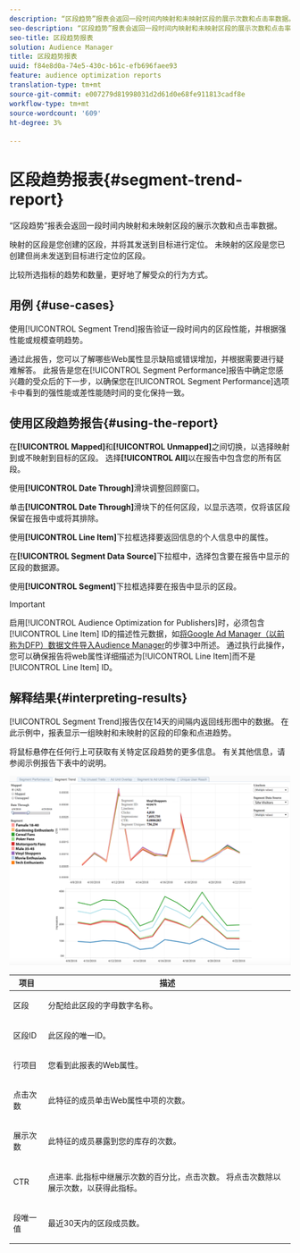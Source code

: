 ```yaml
---
description: “区段趋势”报表会返回一段时间内映射和未映射区段的展示次数和点击率数据。 映射的区段是您创建的区段，并将其发送到目标进行定位。 未映射的区段是您已创建但尚未发送到目标进行定位的区段。 比较所选指标的趋势和数量，更好地了解受众的行为方式。
seo-description: “区段趋势”报表会返回一段时间内映射和未映射区段的展示次数和点击率数据。 映射的区段是您创建的区段，并将其发送到目标进行定位。 未映射的区段是您已创建但尚未发送到目标进行定位的区段。 比较所选指标的趋势和数量，更好地了解受众的行为方式。
seo-title: 区段趋势报表
solution: Audience Manager
title: 区段趋势报表
uuid: f84e8d0a-74e5-430c-b61c-efb696faee93
feature: audience optimization reports
translation-type: tm+mt
source-git-commit: e007279d81998031d2d61d0e68fe911813cadf8e
workflow-type: tm+mt
source-wordcount: '609'
ht-degree: 3%

---
```



# 区段趋势报表{#segment-trend-report}

“区段趋势”报表会返回一段时间内映射和未映射区段的展示次数和点击率数据。

映射的区段是您创建的区段，并将其发送到目标进行定位。 未映射的区段是您已创建但尚未发送到目标进行定位的区段。

比较所选指标的趋势和数量，更好地了解受众的行为方式。

## 用例 {#use-cases}

使用[!UICONTROL Segment Trend]报告验证一段时间内的区段性能，并根据强性能或规模查明趋势。

通过此报告，您可以了解哪些Web属性显示缺陷或错误增加，并根据需要进行疑难解答。 此报告是您在[!UICONTROL Segment Performance]报告中确定您感兴趣的受众后的下一步，以确保您在[!UICONTROL Segment Performance]选项卡中看到的强性能或差性能随时间的变化保持一致。

## 使用区段趋势报告{#using-the-report}

在&#x200B;**[!UICONTROL Mapped]**&#x200B;和&#x200B;**[!UICONTROL Unmapped]**&#x200B;之间切换，以选择映射到或不映射到目标的区段。 选择&#x200B;**[!UICONTROL All]**&#x200B;以在报告中包含您的所有区段。

使用&#x200B;**[!UICONTROL Date Through]**&#x200B;滑块调整回顾窗口。

单击&#x200B;**[!UICONTROL Date Through]**&#x200B;滑块下的任何区段，以显示选项，仅将该区段保留在报告中或将其排除。

使用&#x200B;**[!UICONTROL Line Item]**&#x200B;下拉框选择要返回信息的个人信息中的属性。

在&#x200B;**[!UICONTROL Segment Data Source]**&#x200B;下拉框中，选择包含要在报告中显示的区段的数据源。

使用&#x200B;**[!UICONTROL Segment]**&#x200B;下拉框选择要在报告中显示的区段。

>[!IMPORTANT]
>
>启用[!UICONTROL Audience Optimization for Publishers]时，必须包含[!UICONTROL Line Item] ID的描述性元数据，如[将Google Ad Manager（以前称为DFP）数据文件导入Audience Manager](../../../reporting/audience-optimization-reports/aor-publishers/import-dfp.md)的步骤3中所述。 通过执行此操作，您可以确保报告将web属性详细描述为[!UICONTROL Line Item]而不是[!UICONTROL Line Item] ID。

## 解释结果{#interpreting-results}

[!UICONTROL Segment Trend]报告仅在14天的间隔内返回线形图中的数据。 在此示例中，报表显示一组映射和未映射的区段的印象和点进趋势。

将鼠标悬停在任何行上可获取有关特定区段趋势的更多信息。 有关其他信息，请参阅示例报告下表中的说明。

![](assets/publisher_segment_trend.png)

<table id="table_AFE2540583C34835B04584693ADFD26A"> 
 <thead> 
  <tr> 
   <th colname="col1" class="entry"> 项目 </th> 
   <th colname="col2" class="entry"> 描述 </th> 
  </tr>
 </thead>
 <tbody> 
  <tr> 
   <td colname="col1"> <p><span class="wintitle"> 区段</span> </p> </td> 
   <td colname="col2"> <p>分配给此区段的字母数字名称。 </p> </td> 
  </tr> 
  <tr> 
   <td colname="col1"> <p><span class="wintitle"> 区段ID</span> </p> </td> 
   <td colname="col2"> <p>此区段的唯一ID。 </p> </td> 
  </tr> 
  <tr> 
   <td colname="col1"> <p><span class="wintitle"> 行项目</span> </p> </td> 
   <td colname="col2"> <p>您看到此报表的Web属性。 </p> </td> 
  </tr> 
  <tr> 
   <td colname="col1"> <p><span class="wintitle"> 点击次数</span> </p> </td> 
   <td colname="col2"> <p>此特征的成员单击Web属性中项的次数。 </p> </td> 
  </tr> 
  <tr> 
   <td colname="col1"> <p><span class="wintitle"> 展示次数</span> </p> </td> 
   <td colname="col2"> <p>此特征的成员暴露到您的库存的次数。 </p> </td> 
  </tr> 
  <tr> 
   <td colname="col1"> <p><span class="wintitle">CTR</span> </p> </td> 
   <td colname="col2"> <p>点进率. 此指标中继展示次数的百分比，点击次数。 将点击次数除以展示次数，以获得此指标。 </p> </td> 
  </tr> 
  <tr> 
   <td colname="col1"> <p><span class="wintitle"> 段唯一值</span> </p> </td> 
   <td colname="col2"> <p>最近30天内的区段成员数。 </p> </td> 
  </tr> 
 </tbody> 
</table>
